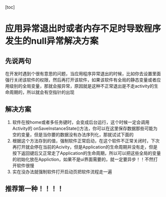 [toc]
# 应用异常退出时或者内存不足时导致程序发生的null异常解决方案
## 先说两句 
在开发时遇到个很有意思的问题，当应用程序异常退出的时候，比如你去设置里面强行关闭该软件的权限，然后再打开该软件，如果该软件有全局的静态变量或者应用级别的全局变量，那就会报异常，原因就是这种不正常退出是不走activity的生命周期的，所以就会有空指针的出现
## 解决方案
1. 软件在按home或者多任务键时，会变成后台运行，这个时候一定会调用Activity的 onSaveInstanceState()方法，你可以在这里保存数据那些可能为空的变量，但是当你要的数据没有办法序列化，那就试试下面的
2. 根据这个方法存到的值，强制软件正常启动，在这个软件不正常关闭时，下次再打开就会停在当前的Acivity，但是Application的生命周期并没有走，但是按下返回键后又正常走了Application的生命周期，所以可以把这些全局的变量的初始化放在Appliction，如果不是ui界面需要的，就一定要异步！！不然打开软件很慢
3. 实在没办法就强制软件打开启动页把软件流程走一遍

## 推荐第一种！！！！